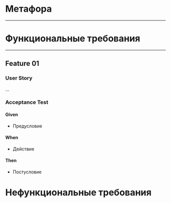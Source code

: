 # Метафора

---

# Функциональные требования

---

## Feature 01
### User Story
…
### Acceptance Test

#### Given
- Предусловие

#### When
- Действие

#### Then
- Постусловие


# Нефункциональные требования